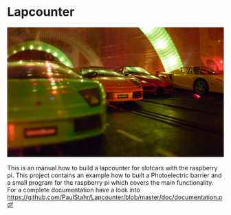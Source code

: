 # Lapcounter

![Splash screen](images/splash.png)

This is an manual how to build a lapcounter for slotcars with the raspberry pi.
This project contains an example how to built a Photoelectric barrier and a small program for the raspberry pi which covers the main functionality. For a complete documentation have a look into https://github.com/PaulStahr/Lapcounter/blob/master/doc/documentation.pdf
